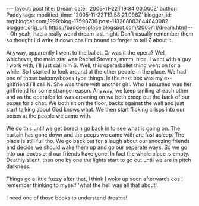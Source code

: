 \-\-- layout: post title: Dream date: \'2005-11-22T19:34:00.000Z\'
author: Paddy tags: modified\_time: \'2005-11-22T19:58:21.096Z\'
blogger\_id: tag:blogger.com,1999:blog-17598736.post-113268883644640082
blogger\_orig\_url: https://paddeesplace.blogspot.com/2005/11/dream.html
\-\-- Oh yeah, had a really weird dream last night. Don\`t usually
remember them so thought i\`d write it down cos i\`m bound to forget to
tell Z about it.\
\
Anyway, apparently I went to the ballet. Or was it the opera? Well,
whichever, the main star was Rachel Stevens, mmm, nice. I went with a
guy I work with, i\`ll just call him S. Well, this opera/ballet thing
went on for a while. So I started to look around at the other people in
the place. We had one of those balcony/boxes type things. In the next
box was my ex-girlfriend i\`ll call N. She was there with another girl.
Who I assumed was her girlfriend for some strange reason. Anyway, we
keep smiling at each other and as the opera/ballet was droaning on we
both creep out the back of our boxes for a chat. We both sit on the
floor, backs against the wall and just start talking about God knows
what. We then start flicking crisps into our boxes at the people we came
with.\
\
We do this until we get bored n go back in to see what is going on. The
curtain has gone down and the peeps we came with are fast asleep. The
place is still full tho. We go back out for a laugh about our snoozing
friends and decide we should wake them up and go our seperate ways. So
we go into our boxes and our friends have gone! In fact the whole place
is empty. Deathly silent, then one by one the lights start to go out
until we are in pitch darkness.\
\
Things go a little fuzzy after that, I think I woke up soon afterwards
cos I remember thinking to myself \'what the hell was all that about\'.\
\
I need one of those books to understand dreams!
